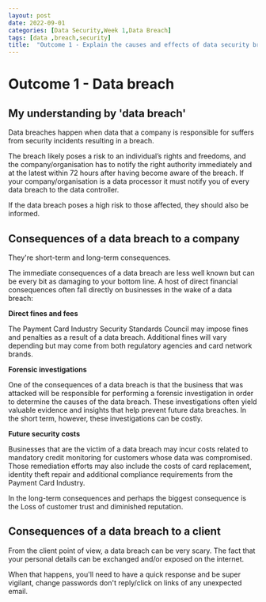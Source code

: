 ```yaml
---
layout: post
date: 2022-09-01
categories: [Data Security,Week 1,Data Breach]
tags: [data ,breach,security]
title:  "Outcome 1 - Explain the causes and effects of data security breaches. (Week 1)"
---
```



# **Outcome 1 - Data breach**

## My understanding by 'data breach'


Data breaches happen when data that a company is responsible for suffers from security incidents resulting in a breach.


The breach likely poses a risk to an individual’s rights and freedoms, and the company/organisation  has to notify the right authority immediately and at the latest within 72 hours after having become aware of the breach. If your company/organisation is a data processor it must notify you of every data breach to the data controller.

If the data breach poses a high risk to those affected, they should also be informed.



## Consequences of a data breach to a company 

They're short-term and long-term consequences.

The immediate consequences of a data breach are less well known but can be every bit as damaging to your bottom line. A host of direct financial consequences often fall directly on businesses in the wake of a data breach:


**Direct fines and fees** 

The Payment Card Industry Security Standards Council may impose fines and penalties as a result of a data breach. Additional fines will vary depending but may come from both regulatory agencies and card network brands.



**Forensic investigations** 

One of the consequences of a data breach is that the business that was attacked will be responsible for performing a forensic investigation in order to determine the causes of the data breach. These investigations often yield valuable evidence and insights that help prevent future data breaches. In the short term, however, these investigations can be costly.


**Future security costs** 

Businesses that are the victim of a data breach may incur costs related to mandatory credit monitoring for customers whose data was compromised. Those remediation efforts may also include the costs of card replacement, identity theft repair and additional compliance requirements from the Payment Card Industry.



In the long-term consequences and perhaps the biggest consequence is the Loss of customer trust and diminished reputation.



## Consequences of a data breach to a client

From the client point of view, a data breach can be very scary. The fact that your personal details can be exchanged and/or exposed on the internet.

When that happens, you'll need to have a quick response and be super vigilant, change passwords don't reply/click on links of any unexpected email.